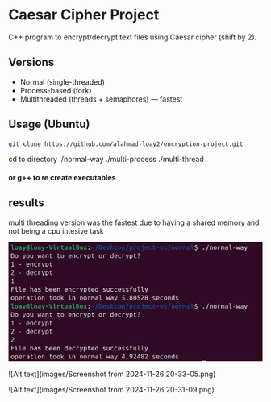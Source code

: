 # Caesar Cipher Project

C++ program to encrypt/decrypt text files using Caesar cipher (shift by 2).

## Versions
- Normal (single-threaded)
- Process-based (fork)
- Multithreaded (threads + semaphores) — fastest

## Usage (Ubuntu)
```bash
git clone https://github.com/alahmad-loay2/encryption-project.git
```
cd to directory 
./normal-way
./multi-process
./multi-thread

#### or g++ to re create executables

## results 
multi threading version was the fastest due to having a shared memory and not being a cpu intesive task

![Alt text](https://github.com/alahmad-loay2/encryption-project/blob/main/images/Screenshot%20from%202024-11-26%2020-29-49.png)

![Alt text](images/Screenshot from 2024-11-26 20-33-05.png)

![Alt text](images/Screenshot from 2024-11-26 20-31-09.png)



